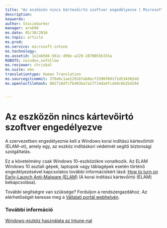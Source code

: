 ```yaml
---
title: "Az eszközön nincs kártevőirtó szoftver engedélyezve | Microsoft Intune"
description: 
keywords: 
author: Staciebarker
manager: arob98
ms.date: 05/30/2016
ms.topic: article
ms.prod: 
ms.service: microsoft-intune
ms.technology: 
ms.assetid: 1e2ab566-561c-499e-a229-2870055b333a
ROBOTS: noindex,nofollow
ms.reviewer: chrisbal
ms.suite: ems
translationtype: Human Translation
ms.sourcegitcommit: 376e6c1ae229187ab8ec73390f091f1d534365dd
ms.openlocfilehash: 802718dfcfb403ba7a17714da4fca9dc6b2b429d


---
```



# Az eszközön nincs kártevőirtó szoftver engedélyezve

A szervezetben engedélyeznie kell a Windows korai indítású kártevőirtót (ELAM-ot), amely egy, az eszköz indításkori védelmét segítő biztonsági szolgáltatás. 

Ez a követelmény csak Windows 10-eszközökre vonatkozik. Az ELAM Windows 10 asztali gépek, laptopok vagy táblagépek esetén történő engedélyezésével kapcsolatos további információkért lásd: [How to turn on Early-Launch Anti-Malware (ELAM)](https://gallery.technet.microsoft.com/How-to-turn-on-Early-84552ec5) (A korai indítású kártevőirtó (ELAM) bekapcsolása).

További segítségre van szüksége? Forduljon a rendszergazdához. Az elérhetőségét keresse meg a [Vállalati portál webhelyén](http://portal.manage.microsoft.com).

### További információ
[Windows-eszköz használata az Intune-nal](using-your-windows-device-with-intune.md)


<!--HONumber=Jul16_HO3-->


